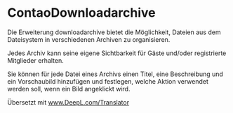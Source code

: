 ContaoDownloadarchive
=====================

Die Erweiterung downloadarchive bietet die Möglichkeit, Dateien aus dem Dateisystem in verschiedenen Archiven zu organisieren.

Jedes Archiv kann seine eigene Sichtbarkeit für Gäste und/oder registrierte Mitglieder erhalten.

Sie können für jede Datei eines Archivs einen Titel, eine Beschreibung und ein Vorschaubild hinzufügen und festlegen, welche Aktion verwendet werden soll, wenn ein Bild angeklickt wird.

Übersetzt mit www.DeepL.com/Translator
